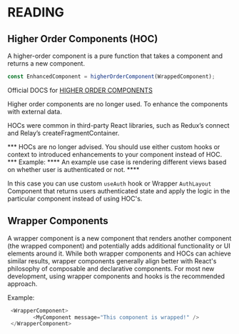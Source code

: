 # READING

## Higher Order Components (HOC)

A higher-order component is a pure function that takes a component and returns a new component.

```javascript
const EnhancedComponent = higherOrderComponent(WrappedComponent);

```

Official DOCS for [HIGHER ORDER COMPONENTS](https://legacy.reactjs.org/docs/higher-order-components.html)

Higher order components are no longer used. To enhance the components with external data.

HOCs were common in third-party React libraries, such as Redux’s connect and Relay’s createFragmentContainer.


*** HOCs are no longer advised. You should use either custom hooks or context to introduced enhancements to your component instead of HOC. ***
Example:
**** An example use case is rendering different views based on whether user is authenticated or not. ****

In this case you can use custom `useAuth` hook or Wrapper `AuthLayout` Component that returns users authenticated state and apply the logic in the particular component instead of using HOC's. 


## Wrapper Components
A wrapper component is a new component that renders another component (the wrapped component) and potentially adds additional functionality or UI elements around it.
While both wrapper components and HOCs can achieve similar results, wrapper components generally align better with React's philosophy of composable and declarative components. For most new development, using wrapper components and hooks is the recommended approach.

Example:
```javascript
 <WrapperComponent>
        <MyComponent message="This component is wrapped!" />
 </WrapperComponent>
```